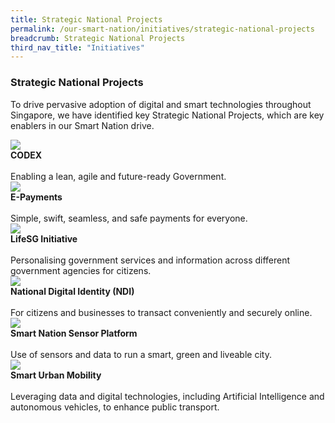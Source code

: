 ```yaml
---
title: Strategic National Projects
permalink: /our-smart-nation/initiatives/strategic-national-projects
breadcrumb: Strategic National Projects
third_nav_title: "Initiatives"
---
```

### **Strategic National Projects**
To drive pervasive adoption of digital and smart technologies throughout Singapore, we have identified key Strategic National Projects, which are key enablers in our Smart Nation drive.
<br>
<div class="row">  
  <div class="column-c" > 
    <a href="/_our-smart-nation/codex.md" target="_blank"><img src="/images/codex2.jpg"></a><br>
    <div class="header"><b>CODEX</b></div><br>
    <div class="para">Enabling a lean, agile and future-ready Government.</div>
  </div>
   <div class="column-c"> 
    <a href="https://www.smartnation.gov.sg/what-is-smart-nation/initiatives/Strategic-National-Projects/e-payments-1" target="_blank"><img src="/images/e-payments2.jpg"></a><br>       <div class="header"><b>E-Payments</b></div><br>
    <div class="para">Simple, swift, seamless, and safe payments for everyone.</div>
  </div>
  <div class="column-c">  
    <a href="https://www.smartnation.gov.sg/what-is-smart-nation/initiatives/Strategic-National-Projects/lifesg-initiative" target="_blank"><img src="/images/lifesg-initiative2.jpg"></a><br>
    <div class="header"><b>LifeSG Initiative</b></div><br>
    <div class="para">Personalising government services and information across different government agencies for citizens.</div>
  </div>     
</div>
<div class="row">  
  <div class="column-c" > 
    <a href="https://www.smartnation.gov.sg/what-is-smart-nation/initiatives/Strategic-National-Projects/national-digital-identity-ndi" target="_blank"><img src="/images/national-digital-identity2.jpg"></a><br>
    <div class="header"><b>National Digital Identity (NDI)</b></div><br>
    <div class="para">For citizens and businesses to transact conveniently and securely online.</div>
  </div>
  <div class="column-c"> 
    <a href="https://www.smartnation.gov.sg/what-is-smart-nation/initiatives/Strategic-National-Projects/smart-nation-sensor-platform" target="_blank"><img src="/images/smart-nation-sensor-platform2.jpg"></a><br>       
    <div class="header"><b>Smart Nation Sensor Platform</b></div><br>
    <div class="para">Use of sensors and data to run a smart, green and liveable city.</div> 
  </div>  
  <div class="column-c">  
    <a href="https://www.smartnation.gov.sg/what-is-smart-nation/initiatives/Strategic-National-Projects/smart-urban-mobility" target="_blank"><img src="/images/smart-urban-mobility2.jpg"></a><br>
    <div class="header"><b>Smart Urban Mobility</b></div><br>
    <div class="para">Leveraging data and digital technologies, including Artificial Intelligence and autonomous vehicles, to enhance public transport.</div>    
  </div>     
</div>
